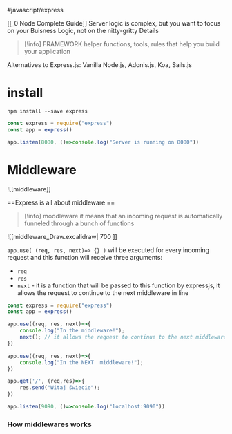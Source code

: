 #javascript/express

[[_0 Node Complete Guide]]
Server logic is complex, but you want to focus on your Buisness Logic, not on the nitty-gritty Details

>[!info] FRAMEWORK
>helper functions, tools, rules that help you build your application

Alternatives to Express.js: Vanilla Node.js, Adonis.js, Koa, Sails.js

# install
`npm install --save express` 

```js
const express = require("express")
const app = express()

app.listen(8080, ()=>console.log("Server is running on 8080"))
```


# Middleware

![[middleware]]

==Express is all about middleware ==

>[!info] moddleware
>it means that an incoming request is automatically funneled through a bunch of functions

![[middleware_Draw.excalidraw| 700 ]]


`app.use( (req, res, next)=> {} )` will be executed for every incoming request and this function will receive three arguments:
- `req`
- `res`
- `next` - it is a function that will be passed to this function by expressjs, it allows the request to continue to the next middleware in line

```js
const express = require("express")
const app = express()

app.use((req, res, next)=>{
    console.log("In the middleware!");
    next(); // it allows the request to continue to the next middleware in line
})

app.use((req, res, next)=>{
    console.log("In the NEXT  middleware!");
})

app.get('/', (req,res)=>{
    res.send("Witaj świecie");
})

app.listen(9090, ()=>console.log("localhost:9090"))
```

### How middlewares works

  





